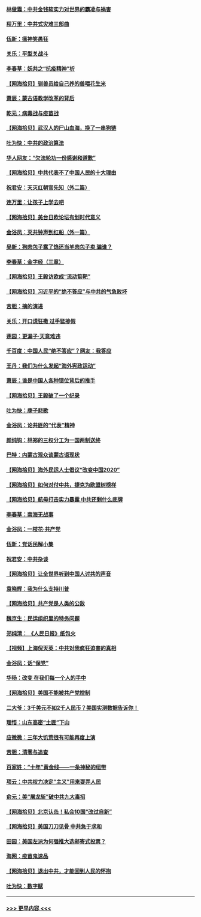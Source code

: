 #### [林傲霜：中共金钱软实力对世界的霸凌与祸害](../pages/nsc993/n12397515.md?t=09121002) 
#### [程万里：中共式灾难三部曲](../pages/nsc993/n12397106.md?t=09121002) 
#### [伍新：瘟神笑愚狂](../pages/nsc993/n12397052.md?t=09121002) 
#### [关乐：平型关战斗](../pages/nsc993/n12395387.md?t=09121002) 
#### [李春草：妖共之“抗疫精神”析](../pages/nsc993/n12395240.md?t=09121002) 
#### [【网海拾贝】驯兽员给自己养的兽喂花生米](../pages/nsc993/n12393919.md?t=09121002) 
#### [萧辰：蒙古语教学改革的背后](../pages/nsc993/n12393677.md?t=09121002) 
#### [乾元：病毒战与疫苗战](../pages/nsc993/n12393107.md?t=09121002) 
#### [【网海拾贝】武汉人的尸山血海，换了一串狗链](../pages/nsc993/n12393043.md?t=09121002) 
#### [吐为快：中共的政治算法](../pages/nsc993/n12390506.md?t=09121002) 
#### [华人网友：“欠法轮功一份感谢和道歉”](../pages/nsc993/n12390098.md?t=09121002) 
#### [【网海拾贝】中共代表不了中国人民的十大理由](../pages/nsc993/n12388155.md?t=09121002) 
#### [祝君安：天灭红朝官先知（外二篇）](../pages/nsc993/n12387957.md?t=09121002) 
#### [连万里：让孩子上学去吧](../pages/nsc993/n12385309.md?t=09121002) 
#### [【网海拾贝】美台日欧论坛有划时代意义](../pages/nsc993/n12385232.md?t=09121002) 
#### [金浴凤：灭共钟声到红船（外一篇）](../pages/nsc993/n12385154.md?t=09121002) 
#### [吴新：狗肉包子露了馅还当羊肉包子卖 骗谁？](../pages/nsc993/n12385133.md?t=09121002) 
#### [李春草：金字经（三章）](../pages/nsc993/n12383691.md?t=09121002) 
#### [【网海拾贝】王毅访欧成“流动箭靶”](../pages/nsc993/n12383338.md?t=09121002) 
#### [【网海拾贝】习近平的“绝不答应”与中共的气急败坏](../pages/nsc993/n12382819.md?t=09121002) 
#### [苦胆：摘的演进](../pages/nsc993/n12382619.md?t=09121002) 
#### [关乐：开口谎狂撒 过手猛掺假](../pages/nsc993/n12382604.md?t=09121002) 
#### [莲园：更漏子‧天意难违](../pages/nsc993/n12382598.md?t=09121002) 
#### [千百度：中国人民“绝不答应”？网友：我答应](../pages/nsc993/n12382024.md?t=09121002) 
#### [王丹：我们为什么发起“海外宪政运动”](../pages/nsc993/n12380286.md?t=09121002) 
#### [萧辰：谁是中国人各种错位背后的推手](../pages/nsc993/n12379800.md?t=09121002) 
#### [【网海拾贝】王毅破了一个纪录](../pages/nsc993/n12379251.md?t=09121002) 
#### [吐为快：庚子悲歌](../pages/nsc993/n12378821.md?t=09121002) 
#### [金浴凤：论共匪的“代表”精神](../pages/nsc993/n12377546.md?t=09121002) 
#### [颜纯钩：林郑的三权分工为一国两制送终](../pages/nsc993/n12377306.md?t=09121002) 
#### [巴特：内蒙古观众谈蒙古语现状](../pages/nsc993/n12376923.md?t=09121002) 
#### [【网海拾贝】海外民运人士倡议“改变中国2020”](../pages/nsc993/n12376682.md?t=09121002) 
#### [【网海拾贝】如何对付中共，捷克为欧盟树榜样](../pages/nsc993/n12374209.md?t=09121002) 
#### [【网海拾贝】航母打击实力暴露 中共还剩什么底牌](../pages/nsc993/n12371825.md?t=09121002) 
#### [李春草：南海无战事](../pages/nsc993/n12371159.md?t=09121002) 
#### [金浴凤：一枝花·共产党](../pages/nsc993/n12368757.md?t=09121002) 
#### [伍新：党话民解小集](../pages/nsc993/n12366907.md?t=09121002) 
#### [祝君安：中共杂谈](../pages/nsc993/n12366076.md?t=09121002) 
#### [【网海拾贝】让全世界听到中国人讨共的声音](../pages/nsc993/n12365569.md?t=09121002) 
#### [袁晓辉：我为什么支持川普](../pages/nsc993/n12362670.md?t=09121002) 
#### [【网海拾贝】共产党是人类的公敌](../pages/nsc993/n12363182.md?t=09121002) 
#### [魏京生：民运组织里的特务问题](../pages/nsc993/n12363010.md?t=09121002) 
#### [郑纯清： 《人民日报》纸包火](../pages/nsc993/n12362706.md?t=09121002) 
#### [【视频】上海倪天英：中共对我疯狂迫害的真相](../pages/nsc993/n12356341.md?t=09121002) 
#### [金浴凤：话“保党”](../pages/nsc993/n12361867.md?t=09121002) 
#### [华旸：改变 在我们每一个人的手中](../pages/nsc993/n12361774.md?t=09121002) 
#### [【网海拾贝】美国不能被共产党控制](../pages/nsc993/n12360271.md?t=09121002) 
#### [二大爷：3千美元不如2千人民币？美国实测数据告诉你！](../pages/nsc993/n12358563.md?t=09121002) 
#### [理悟：山东高密“土匪”下山](../pages/nsc993/n12358535.md?t=09121002) 
#### [应微微：三年大饥荒很有可能再度上演](../pages/nsc993/n12358523.md?t=09121002) 
#### [苦胆：清零与追查](../pages/nsc993/n12358501.md?t=09121002) 
#### [百家姓：“十年”黄金线——一条神秘的纽带](../pages/nsc993/n12358319.md?t=09121002) 
#### [项云：中共权力决定“主义”用来耍弄人民](../pages/nsc993/n12358172.md?t=09121002) 
#### [俞元：美“屠龙斩”破中共九大毒招](../pages/nsc993/n12357822.md?t=09121002) 
#### [【网海拾贝】北京认怂！私会10国“改过自新”](../pages/nsc993/n12357784.md?t=09121002) 
#### [【网海拾贝】美国刀刀见骨 中共急于求和](../pages/nsc993/n12355511.md?t=09121002) 
#### [田园：美国左派为何强推大选邮寄式投票？](../pages/nsc993/n12352963.md?t=09121002) 
#### [海网：疫苗鬼速品](../pages/nsc993/n12354438.md?t=09121002) 
#### [【网海拾贝】退出中共，才能回到人民的怀抱](../pages/nsc993/n12352634.md?t=09121002) 
#### [吐为快：数字赋](../pages/nsc993/n12352317.md?t=09121002) 

----
#### [ >>> 更早内容 <<< ](../indexes/nsc993-earlier.md)
